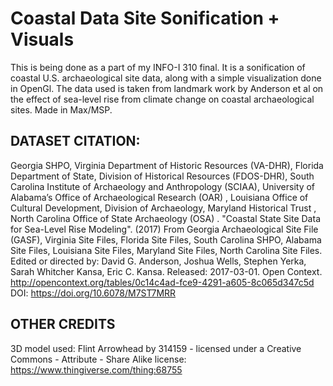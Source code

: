 # Coastal Data Site Sonification + Visuals

This is being done as a part of my INFO-I 310 final. It is a sonification of coastal U.S. archaeological site data, along with a simple visualization done in OpenGl. The data used is taken from landmark work by Anderson et al on the effect of sea-level rise from climate change on coastal archaeological sites. Made in Max/MSP.

## DATASET CITATION:

Georgia SHPO, Virginia Department of Historic Resources (VA-DHR), Florida Department of State, Division of Historical Resources (FDOS-DHR), South Carolina Institute of Archaeology and Anthropology (SCIAA), University of Alabama’s Office of Archaeological Research (OAR) , Louisiana Office of Cultural Development, Division of Archaeology, Maryland Historical Trust , North Carolina Office of State Archaeology (OSA) . "Coastal State Site Data for Sea-Level Rise Modeling". (2017) From Georgia Archaeological Site File (GASF), Virginia Site Files, Florida Site Files, South Carolina SHPO, Alabama Site Files, Louisiana Site Files, Maryland Site Files, North Carolina Site Files. Edited or directed by: David G. Anderson, Joshua Wells, Stephen Yerka, Sarah Whitcher Kansa, Eric C. Kansa. Released: 2017-03-01. Open Context. <http://opencontext.org/tables/0c14c4ad-fce9-4291-a605-8c065d347c5d> DOI: https://doi.org/10.6078/M7ST7MRR

## OTHER CREDITS

3D model used: Flint Arrowhead by 314159 - licensed under a Creative Commons - Attribute - Share Alike license: https://www.thingiverse.com/thing:68755